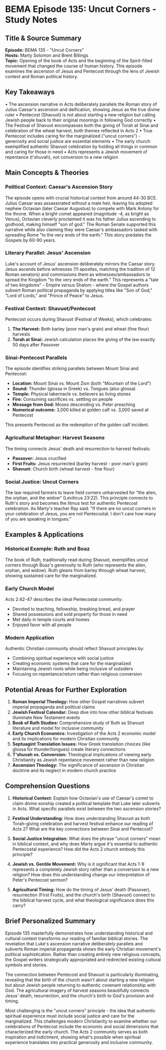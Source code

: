 # BEMA Episode 135: Uncut Corners - Study Notes

## Title & Source Summary

**Episode:** BEMA 135 - "Uncut Corners"  
**Hosts:** Marty Solomon and Brent Billings  
**Topic:** Opening of the book of Acts and the beginning of the Spirit-filled movement that changed the course of human history. This episode examines the ascension of Jesus and Pentecost through the lens of Jewish context and Roman political history.

## Key Takeaways

• The ascension narrative in Acts deliberately parallels the Roman story of Julius Caesar's ascension and deification, showing Jesus as the true divine ruler
• Pentecost (Shavuot) is not about starting a new religion but calling Jewish people back to their original moorings in following God correctly
• The Festival of Shavuot encompasses both the giving of Torah at Sinai and celebration of the wheat harvest, both themes reflected in Acts 2
• True Pentecost includes caring for the marginalized ("uncut corners") - generosity and social justice are essential elements
• The early church exemplified authentic Shavuot celebration by holding all things in common and caring for those in need
• Acts represents a Jewish movement of repentance (t'shuvah), not conversion to a new religion

## Main Concepts & Theories

### Political Context: Caesar's Ascension Story

The episode opens with crucial historical context from around 44-30 BCE. Julius Caesar was assassinated without a male heir, leaving his adopted nephew Octavian (later Caesar Augustus) to compete with Mark Antony for the throne. When a bright comet appeared (magnitude -4, as bright as Venus), Octavian cleverly proclaimed it was his father Julius ascending to godhood, making himself "son of god." The Roman Senate supported this narrative while also claiming they were Caesar's ambassadors tasked with spreading Rome "to the very ends of the earth." This story predates the Gospels by 60-90 years.

### Literary Parallel: Jesus' Ascension

Luke's account of Jesus' ascension deliberately mirrors the Caesar story. Jesus ascends before witnesses (11 apostles, matching the tradition of 12 Roman senators) and commissions them as witnesses/ambassadors to spread the Kingdom "to the very ends of the earth." This represents a "tale of two kingdoms" - Empire versus Shalom - where the Gospel authors subvert Roman political propaganda by applying titles like "Son of God," "Lord of Lords," and "Prince of Peace" to Jesus.

### Festival Context: Shavuot/Pentecost

Pentecost occurs during Shavuot (Festival of Weeks), which celebrates:

1. **The Harvest:** Both barley (poor man's grain) and wheat (fine flour) harvests
2. **Torah at Sinai:** Jewish calculation places the giving of the law exactly 50 days after Passover

### Sinai-Pentecost Parallels

The episode identifies striking parallels between Mount Sinai and Pentecost:

- **Location:** Mount Sinai vs. Mount Zion (both "Mountain of the Lord")
- **Sound:** Thunder (glossa in Greek) vs. Tongues (also glossa)
- **Temple:** Physical tabernacle vs. believers as living stones
- **Fire:** Consuming sacrifices vs. settling on people
- **Message from God:** Moses descending vs. Peter preaching
- **Numerical outcome:** 3,000 killed at golden calf vs. 3,000 saved at Pentecost

This presents Pentecost as the redemption of the golden calf incident.

### Agricultural Metaphor: Harvest Seasons

The timing connects Jesus' death and resurrection to harvest festivals:

- **Passover:** Jesus crucified
- **First Fruits:** Jesus resurrected (barley harvest - poor man's grain)
- **Shavuot:** Church birth (wheat harvest - fine flour)

### Social Justice: Uncut Corners

The law required farmers to leave field corners unharvested for "the alien, the orphan, and the widow" (Leviticus 23:22). This principle connects to Ruth's story and becomes the litmus test for authentic Pentecost celebration. As Marty's teacher Ray said: "If there are no uncut corners in your celebration of Jesus, you are not Pentecostal. I don't care how many of you are speaking in tongues."

## Examples & Applications

### Historical Example: Ruth and Boaz

The book of Ruth, traditionally read during Shavuot, exemplifies uncut corners through Boaz's generosity to Ruth (who represents the alien, orphan, and widow). Ruth gleans from barley through wheat harvest, showing sustained care for the marginalized.

### Early Church Model

Acts 2:42-47 describes the ideal Pentecostal community:

- Devoted to teaching, fellowship, breaking bread, and prayer
- Shared possessions and sold property for those in need
- Met daily in temple courts and homes
- Enjoyed favor with all people

### Modern Application

Authentic Christian community should reflect Shavuot principles by:

- Combining spiritual experience with social justice
- Creating economic systems that care for the marginalized
- Maintaining Jewish roots while being inclusive of outsiders
- Focusing on repentance/return rather than religious conversion

## Potential Areas for Further Exploration

1. **Roman Imperial Theology:** How other Gospel narratives subvert imperial propaganda and political claims
2. **Jewish Festival Calendar:** Deep dive into how other biblical festivals illuminate New Testament events
3. **Book of Ruth Studies:** Comprehensive study of Ruth as Shavuot literature and model for inclusive community
4. **Early Church Economics:** Investigation of the Acts 2 economic model and its implications for modern Christian community
5. **Septuagint Translation Issues:** How Greek translation choices (like glossa for thunder/tongues) create literary connections
6. **T'shuvah vs. Conversion:** Theological implications of viewing early Christianity as Jewish repentance movement rather than new religion
7. **Ascension Theology:** The significance of ascension in Christian doctrine and its neglect in modern church practice

## Comprehension Questions

1. **Historical Context:** Explain how Octavian's use of Caesar's comet to claim divine sonship created a political template that Luke later subverts in Acts. What specific parallels exist between the two ascension stories?

2. **Festival Understanding:** How does understanding Shavuot as both Torah-giving celebration and harvest festival enhance our reading of Acts 2? What are the key connections between Sinai and Pentecost?

3. **Social Justice Integration:** What does the phrase "uncut corners" mean in biblical context, and why does Marty argue it's essential to authentic Pentecostal experience? How did the Acts 2 church embody this principle?

4. **Jewish vs. Gentile Movement:** Why is it significant that Acts 1-9 represents a completely Jewish story rather than a conversion to a new religion? How does this understanding change our interpretation of Peter's Pentecost sermon?

5. **Agricultural Timing:** How do the timing of Jesus' death (Passover), resurrection (First Fruits), and the church's birth (Shavuot) connect to the biblical harvest cycle, and what theological significance does this carry?

## Brief Personalized Summary

Episode 135 masterfully demonstrates how understanding historical and cultural context transforms our reading of familiar biblical stories. The revelation that Luke's ascension narrative deliberately parallels and subverts Roman imperial propaganda shows the early Christian movement's political sophistication. Rather than creating entirely new religious concepts, the Gospel writers strategically appropriated and redirected existing cultural symbols and stories.

The connection between Pentecost and Shavuot is particularly illuminating, revealing that the birth of the church wasn't about starting a new religion but about Jewish people returning to authentic covenant relationship with God. The agricultural imagery of harvest seasons beautifully connects Jesus' death, resurrection, and the church's birth to God's provision and timing.

Most challenging is the "uncut corners" principle - the idea that authentic spiritual experience must include social justice and care for the marginalized. This challenges modern Christianity to examine whether our celebrations of Pentecost include the economic and social dimensions that characterized the early church. The Acts 2 community serves as both inspiration and indictment, showing what's possible when spiritual experience translates into practical generosity and inclusive community.
